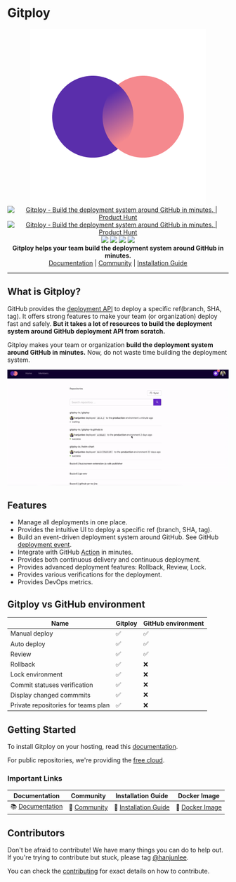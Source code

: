# Gitploy 

<p align="center">
  <img src="./docs/images/logo_400.png"><br/>
  <a href="https://www.producthunt.com/posts/gitploy?utm_source=badge-featured&utm_medium=badge&utm_souce=badge-gitploy" target="_blank"><img src="https://api.producthunt.com/widgets/embed-image/v1/featured.svg?post_id=322626&theme=light" alt="Gitploy - Build the deployment system around GitHub in minutes. | Product Hunt" style="width: 250px; height: 54px;" width="250" height="54" /></a>
  <a href="https://www.producthunt.com/posts/gitploy?utm_source=badge-top-post-badge&utm_medium=badge&utm_souce=badge-gitploy" target="_blank"><img src="https://api.producthunt.com/widgets/embed-image/v1/top-post-badge.svg?post_id=322626&theme=light&period=daily" alt="Gitploy - Build the deployment system around GitHub in minutes. | Product Hunt" style="width: 250px; height: 54px;" width="250" height="54" /></a>
  <br/>  
  <img src="https://img.shields.io/github/v/release/gitploy-io/gitploy?display_name=release">
  <img src="https://img.shields.io/github/v/release/gitploy-io/gitploy?include_prereleases&label=pre-release">
  <img src="https://github.com/gitploy-io/gitploy/actions/workflows/test.yaml/badge.svg">
  <img src="https://github.com/gitploy-io/gitploy/actions/workflows/publish.yaml/badge.svg"><br/>
  <b>Gitploy helps your team build the deployment system around GitHub in minutes.</b><br/>
  <a href="https://docs.gitploy.io/">Documentation</a> | <a href="https://github.com/gitploy-io/gitploy/discussions">Community</a> | <a href="https://docs.gitploy.io/tasks/installation/">Installation Guide</a>
</p>

---

## What is Gitploy?

GitHub provides the [deployment API](https://docs.github.com/en/rest/reference/deployments#deployments) to deploy a specific ref(branch, SHA, tag). It offers strong features to make your team (or organization) deploy fast and safely. **But it takes a lot of resources to build the deployment system around GitHub deployment API from scratch.**

Gitploy makes your team or organization **build the deployment system around GitHub in minutes.** Now, do not waste time building the deployment system.

![gitploy](./docs/images/gitploy.gif)


## Features

* Manage all deployments in one place.
* Provides the intuitive UI to deploy a specific ref (branch, SHA, tag).
* Build an event-driven deployment system around GitHub. See GitHub [deployment event](https://docs.github.com/en/developers/webhooks-and-events/webhooks/webhook-events-and-payloads#deployment).
* Integrate with GitHub [Action](https://github.com/features/actions) in minutes.
* Provides both continuous delivery and continuous deployment.
* Provides advanced deployment features: Rollback, Review, Lock.
* Provides various verifications for the deployment.
* Provides DevOps metrics.

## Gitploy vs GitHub environment

Name        | Gitploy | GitHub environment
---         |---      |---
Manual deploy                | ✅ | ✅
Auto deploy                  | ✅ | ✅
Review                       | ✅ | ✅
Rollback                     | ✅ | ❌
Lock environment             | ✅ | ❌
Commit statuses verification | ✅ | ❌
Display changed commmits     | ✅ | ❌
Private repositories for teams plan | ✅ | ❌ 

## Getting Started

To install Gitploy on your hosting, read this [documentation](https://docs.gitploy.io/tasks/installation/). 

For public repositories, we're providing the [free cloud](https://cloud.gitploy.io/).

### Important Links

Documentation | Community | Installation Guide | Docker Image
--- |--- |--- |---
📚 [Documentation](https://docs.gitploy.io/) |💬 [Community](https://github.com/gitploy-io/gitploy/discussions) |📖 [Installation Guide](https://docs.gitploy.io/tasks/installation/) |🐋 [Docker Image](https://hub.docker.com/repository/docker/gitployio/gitploy)

## Contributors

Don't be afraid to contribute! We have many things you can do to help out. If you're trying to contribute but stuck, please tag [@hanjunlee](https://github.com/hanjunlee).

You can check the [contributing](./docs/contributing.md) for exact details on how to contribute.

